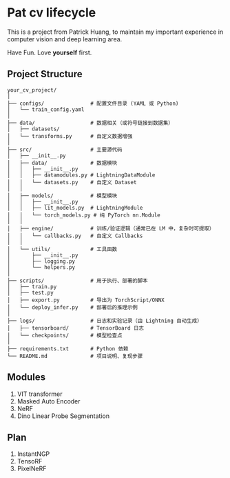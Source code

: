 # Pat cv lifecycle

This is a project from Patrick Huang, to maintain my important experience in computer vision and deep learning area.

Have Fun. Love **yourself** first.


## Project Structure
```
your_cv_project/
│
├── configs/               # 配置文件目录 (YAML 或 Python)
│   └── train_config.yaml
│
├── data/                  # 数据相关（或符号链接到数据集）
│   ├── datasets/
│   └── transforms.py      # 自定义数据增强
│
├── src/                   # 主要源代码
│   ├── __init__.py
│   ├── data/              # 数据模块
│   │   ├── __init__.py
│   │   ├── datamodules.py # LightningDataModule
│   │   └── datasets.py    # 自定义 Dataset
│   │
│   ├── models/            # 模型模块
│   │   ├── __init__.py
│   │   ├── lit_models.py  # LightningModule
│   │   └── torch_models.py # 纯 PyTorch nn.Module
│   │
│   ├── engine/            # 训练/验证逻辑（通常已在 LM 中，复杂时可提取）
│   │   └── callbacks.py   # 自定义 Callbacks
│   │
│   └── utils/             # 工具函数
│       ├── __init__.py
│       ├── logging.py
│       └── helpers.py
│
├── scripts/               # 用于执行、部署的脚本
│   ├── train.py
│   ├── test.py
│   ├── export.py          # 导出为 TorchScript/ONNX
│   └── deploy_infer.py    # 部署后的推理示例
│
├── logs/                  # 日志和实验记录（由 Lightning 自动生成）
│   ├── tensorboard/       # TensorBoard 日志
│   └── checkpoints/       # 模型检查点
│
├── requirements.txt       # Python 依赖
└── README.md              # 项目说明、复现步骤
```

## Modules
1. VIT transformer
2. Masked Auto Encoder
3. NeRF
4. Dino Linear Probe Segmentation

## Plan
1. InstantNGP
2. TensoRF
3. PixelNeRF